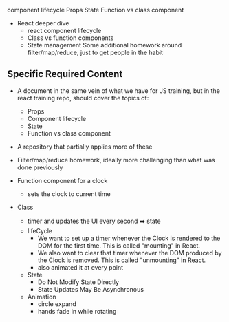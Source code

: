 component lifecycle
Props
State
Function vs class component

+ React deeper dive
  + react component lifecycle
  + Class vs function components
  + State management
Some additional homework around filter/map/reduce, just to get people in the habit



## Specific Required Content
+ A document in the same vein of what we have for JS training, but in the react training repo, should cover the topics of:
  + Props
  + Component lifecycle
  + State
  + Function vs class component
+ A repository that partially applies more of these
+ Filter/map/reduce homework, ideally more challenging than what was done previously



+ Function component for a clock
  + sets the clock to current time

+ Class
  + timer and updates the UI every second ➡️ state
  + lifeCycle
    + We want to set up a timer whenever the Clock is rendered to the DOM for the first time. This is called "mounting" in React.
    + We also want to clear that timer whenever the DOM produced by the Clock is removed. This is called "unmounting" in React.
    + also animated it at every point
  + State
    + Do Not Modify State Directly
    + State Updates May Be Asynchronous
  + Animation
    + circle expand
    + hands fade in while rotating
